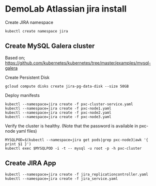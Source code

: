 # DemoLab Atlassian jira install

Create JIRA namespace

```shell
kubectl create namespace jira
```

## Create MySQL Galera cluster

Based on; https://github.com/kubernetes/kubernetes/tree/master/examples/mysql-galera

Create Persistent Disk

``` gcloud compute disks create jira-pg-data-disk --size 50GB ```

Deploy manifests

```shell
kubectl --namespace=jira create -f pxc-cluster-service.yaml 
kubectl --namespace=jira create -f pxc-node1.yaml 
kubectl --namespace=jira create -f pxc-node2.yaml 
kubectl --namespace=jira create -f pxc-node3.yaml 
```
Verify the cluster is healthy. (Note that the password is available in pxc-node yaml files)

```shell
MYSQLPOD=$(kubectl --namespace=jira get pods|grep pxc-node3|awk '{ print $1 }')
kubectl exec $MYSQLPOD -i -t -- mysql -u root -p -h pxc-cluster
```

## Create JIRA App
```shell
kubectl --namespace=jira create -f jira_replicationcontroller.yaml
kubectl --namespace=jira create -f jira_service.yaml
```